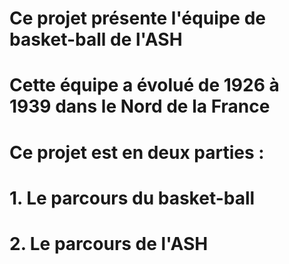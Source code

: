 # Ce projet présente l'équipe de basket-ball de l'ASH
# Cette équipe a évolué de 1926 à 1939 dans le Nord de la France
# Ce projet est en deux parties :
#	1. Le parcours du basket-ball
#	2. Le parcours de l'ASH
